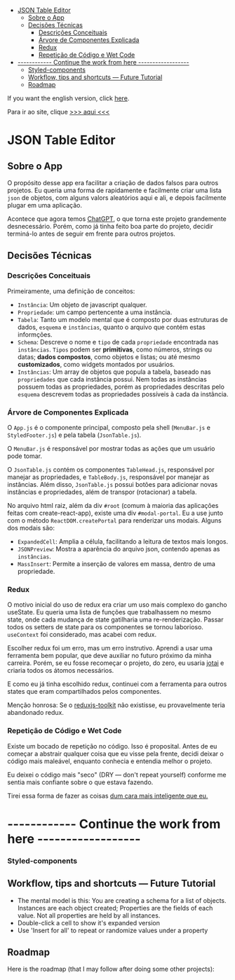 - [JSON Table Editor](#json-table-editor)
  - [Sobre o App](#sobre-o-app)
  - [Decisões Técnicas](#decisões-técnicas)
    - [Descrições Conceituais](#descrições-conceituais)
    - [Árvore de Componentes Explicada](#árvore-de-componentes-explicada)
    - [Redux](#redux)
    - [Repetição de Código e Wet Code](#repetição-de-código-e-wet-code)
- [------------ Continue the work from here ------------------](#-------------continue-the-work-from-here-------------------)
    - [Styled-components](#styled-components)
  - [Workflow, tips and shortcuts — Future Tutorial](#workflow-tips-and-shortcuts--future-tutorial)
  - [Roadmap](#roadmap)

If you want the english version, click [here](https://github.com/al-ptk/json-table-editor/blob/main/README.md).

Para ir ao site, clique [>>> aqui <<<]()

# JSON Table Editor

## Sobre o App

O propósito desse app era facilitar a criação de dados falsos para outros projetos. Eu queria uma forma de rapidamente e facilmente criar uma lista `json` de objetos, com alguns valors aleatórios aqui e ali, e depois facilmente plugar em uma aplicação.

Acontece que agora temos [ChatGPT](https://openai.com/blog/chatgpt/), o que torna este projeto grandemente desnecessário. Porém, como já tinha feito boa parte do projeto, decidir terminá-lo antes de seguir em frente para outros projetos.

## Decisões Técnicas

### Descrições Conceituais

Primeiramente, uma definição de conceitos:

- `Instância`: Um objeto de javascript qualquer.
- `Propriedade`: um campo pertencente a uma instância.
- `Tabela`: Tanto um modelo mental que é composto por duas estruturas de dados, `esquema` e `instâncias`, quanto o arquivo que contém estas informções.
- `Schema`: Descreve o nome e `tipo` de cada `propriedade` encontrada nas `instâncias`. `Tipos` podem ser **primitivas**, como números, strings ou datas; **dados compostos**, como objetos e listas; ou até mesmo **customizados**, como widgets montados por usuários.
- `Instâncias`: Um array de objetos que popula a tabela, baseado nas `propriedades` que cada instância possui. Nem todas as instâncias possuem todas as propriedades, porém as propriedades descritas pelo `esquema` descrevem todas as propriedades possíveis à cada da instância.

### Árvore de Componentes Explicada

O `App.js` é o componente principal, composto pela shell (`MenuBar.js` e `StyledFooter.js`) e pela tabela (`JsonTable.js`).

O `MenuBar.js` é responsável por mostrar todas as ações que um usuário pode tomar.

O `JsonTable.js` contém os componentes `TableHead.js`, responsável por manejar as propriedades, e `TableBody.js`, responsável por manejar as instâncias. Além disso, `JsonTable.js` possui botões para adicionar novas instâncias e propriedades, além de transpor (rotacionar) a tabela.

No arquivo html raiz, além da div `#root` (comum à maioria das aplicações feitas com create-react-app), existe uma div `#modal-portal`. Eu a use junto com o método `ReactDOM.createPortal` para renderizar uns modais. Alguns dos modais são:

- `ExpandedCell`: Amplia a célula, facilitando a leitura de textos mais longos.
- `JSONPreview`: Mostra a aparência do arquivo json, contendo apenas as `instâncias`.
- `MassInsert`: Permite a inserção de valores em massa, dentro de uma propriedade.

### Redux

O motivo inicial do uso de redux era criar um uso mais complexo do gancho useState. Eu queria uma lista de funções que trabalhassem no mesmo state, onde cada mudança de state gatilharia uma re-renderização. Passar todos os setters de state para os componentes se tornou laborioso. `useContext` foi considerado, mas acabei com redux.

Escolher redux foi um erro, mas um erro instrutivo. Aprendi a usar uma ferramenta bem popular, que deve auxiliar no futuro próximo da minha carreira. Porém, se eu fosse recomeçar o projeto, do zero, eu usaria [jotai](https://jotai.org/) e criaria todos os átomos necessários.

E como eu já tinha escolhido redux, continuei com a ferramenta para outros states que eram compartilhados pelos componentes.

Menção honrosa: Se o [reduxjs-toolkit](https://redux-toolkit.js.org/) não existisse, eu provavelmente teria abandonado redux.

### Repetição de Código e Wet Code

Existe um bocado de repetição no código. Isso é proposital. Antes de eu começar a abstrair qualquer coisa que eu visse pela frente, decidi deixar o código mais maleável, enquanto conhecia e entendia melhor o projeto.

Eu deixei o código mais "seco" (DRY — don't repeat yourself) conforme me sentia mais confiante sobre o que estava fazendo.

Tirei essa forma de fazer as coisas [dum cara mais inteligente que eu.](https://www.deconstructconf.com/2019/dan-abramov-the-wet-codebase)

# ------------ Continue the work from here ------------------

### Styled-components

## Workflow, tips and shortcuts — Future Tutorial

- The mental model is this: You are creating a schema for a list of objects. Instances are each object created; Properties are the fields of each value. Not all properties are held by all instances.
- Double-click a cell to show it's expanded version
- Use 'Insert for all' to repeat or randomize values under a property

## Roadmap

Here is the roadmap (that I may follow after doing some other projects):
